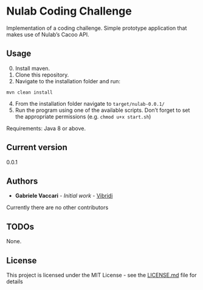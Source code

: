# Nulab Coding Challenge

Implementation of a coding challenge. Simple prototype application that makes use of Nulab’s Cacoo API.


## Usage

0. Install maven. 
1. Clone this repository.
2. Navigate to the installation folder and run: 

``` mvn clean install ```

4. From the installation folder navigate to `target/nulab-0.0.1/`
5. Run the program using one of the available scripts. Don’t forget to set the appropriate permissions (e.g. `chmod u+x start.sh`)

Requirements:
Java 8 or above.


## Current version

0.0.1

## Authors

* **Gabriele Vaccari** - *Initial work* - [Vibridi](https://github.com/vibridi/)

Currently there are no other contributors

## TODOs

None.

## License

This project is licensed under the MIT License - see the [LICENSE.md](LICENSE.md) file for details
